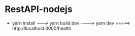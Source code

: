 # RestAPI-nodejs

* yarn install ---> yarn build:dev ----> yarn dev =====> http://localhost:3000/health
